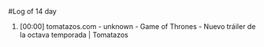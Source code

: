 #Log of 14 day

1. [00:00] tomatazos.com - unknown - Game of Thrones - Nuevo tráiler de la octava temporada | Tomatazos
